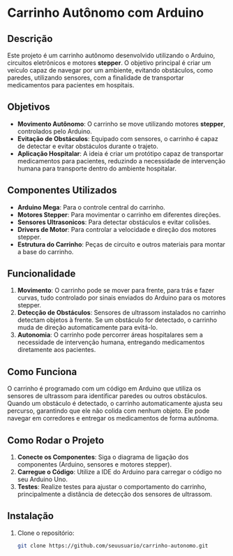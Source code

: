# Carrinho Autônomo com Arduino

## Descrição

Este projeto é um carrinho autônomo desenvolvido utilizando o Arduino, circuitos eletrônicos e motores **stepper**. O objetivo principal é criar um veículo capaz de navegar por um ambiente, evitando obstáculos, como paredes, utilizando sensores, com a finalidade de transportar medicamentos para pacientes em hospitais.

## Objetivos

- **Movimento Autônomo**: O carrinho se move utilizando motores **stepper**, controlados pelo Arduino.
- **Evitação de Obstáculos**: Equipado com sensores, o carrinho é capaz de detectar e evitar obstáculos durante o trajeto.
- **Aplicação Hospitalar**: A ideia é criar um protótipo capaz de transportar medicamentos para pacientes, reduzindo a necessidade de intervenção humana para transporte dentro do ambiente hospitalar.

## Componentes Utilizados

- **Arduino Mega**: Para o controle central do carrinho.
- **Motores Stepper**: Para movimentar o carrinho em diferentes direções.
- **Sensores Ultrasonicos**: Para detectar obstáculos e evitar colisões.
- **Drivers de Motor**: Para controlar a velocidade e direção dos motores stepper.
- **Estrutura do Carrinho**: Peças de circuito e outros materiais para montar a base do carrinho.

## Funcionalidade

1. **Movimento**: O carrinho pode se mover para frente, para trás e fazer curvas, tudo controlado por sinais enviados do Arduino para os motores stepper.
2. **Detecção de Obstáculos**: Sensores de ultrassom instalados no carrinho detectam objetos à frente. Se um obstáculo for detectado, o carrinho muda de direção automaticamente para evitá-lo.
3. **Autonomia**: O carrinho pode percorrer áreas hospitalares sem a necessidade de intervenção humana, entregando medicamentos diretamente aos pacientes.

## Como Funciona

O carrinho é programado com um código em Arduino que utiliza os sensores de ultrassom para identificar paredes ou outros obstáculos. Quando um obstáculo é detectado, o carrinho automaticamente ajusta seu percurso, garantindo que ele não colida com nenhum objeto. Ele pode navegar em corredores e entregar os medicamentos de forma autônoma.

## Como Rodar o Projeto

1. **Conecte os Componentes**: Siga o diagrama de ligação dos componentes (Arduino, sensores e motores stepper).
2. **Carregue o Código**: Utilize a IDE do Arduino para carregar o código no seu Arduino Uno.
3. **Testes**: Realize testes para ajustar o comportamento do carrinho, principalmente a distância de detecção dos sensores de ultrassom.

## Instalação

1. Clone o repositório:
   ```bash
   git clone https://github.com/seuusuario/carrinho-autonomo.git
